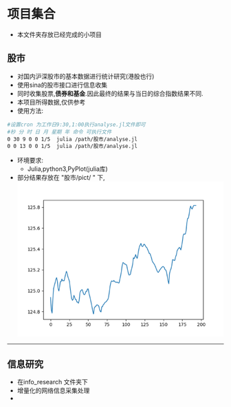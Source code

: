 # 项目集合
- 本文件夹存放已经完成的小项目
## 股市
- 对国内沪深股市的基本数据进行统计研究(港股也行)
- 使用sina的股市接口进行信息收集
- 同时收集股票,**债券和基金**.因此最终的结果与当日的综合指数结果不同.
- 本项目所得数据,仅供参考
- 使用方法:
```bash
#设置cron 为工作日9:30,1:00执行analyse.jl文件即可
#秒 分 时 日 月 星期 年 命令 可执行文件
0 30 9 0 0 1/5  julia /path/股市/analyse.jl
0 0 13 0 0 1/5  julia /path/股市/analyse.jl
```
- 环境要求:
	- Julia,python3,PyPlot(julia库)
- 部分结果存放在  "股市/pict/ " 下,
![](股市/pict/4-16_1.png "4-16日上午沪市的结果")

---

## 信息研究
- 在info_research 文件夹下
- 增量化的网络信息采集处理
- 


